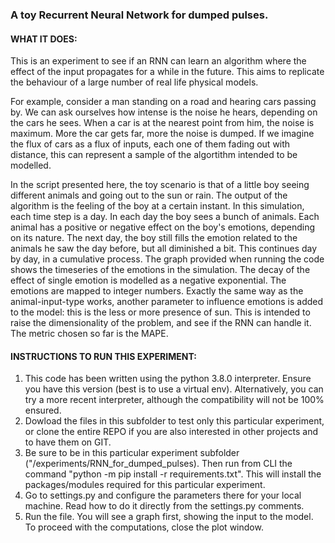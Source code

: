 ### A toy Recurrent Neural Network for dumped pulses. 
 
#### WHAT IT DOES:
This is an experiment to see if an RNN can learn an algorithm 
where the effect of the input propagates for a while in the future. 
This aims to replicate the behaviour of a large number of real life physical models.

For example, consider a man standing on a road and hearing cars passing by.
We can ask ourselves how intense is the noise he hears, depending on the cars he sees.
When a car is at the nearest point from him, the noise is maximum. More the car gets far, 
more the noise is dumped. If we imagine the flux of cars as a flux of inputs, 
each one of them fading out with distance, this can represent a sample of the algortithm intended to be
modelled.

In the script presented here, the toy scenario is that of a little boy seeing different animals and going out to the sun or rain.
The output of the algorithm is the feeling of the boy at a certain instant. 
In this simulation, each time step is a day. In each day the boy sees a bunch of animals.
Each animal has a positive or negative effect on the boy's emotions, depending on its nature.
The next day, the boy still fills the emotion related to the animals he saw the day before, but all diminished a bit.
This continues day by day, in a cumulative process.
The graph provided when running the code shows the timeseries of the emotions in the simulation.
The decay of the effect of single emotion is modelled as a negative exponential.
The emotions are mapped to integer numbers.
Exactly the same way as the animal-input-type works, another parameter to influence emotions is added to the model: 
this is the less or more presence of sun. This is intended to raise the dimensionality of the problem, and see
if the RNN can handle it.
The metric chosen so far is the MAPE.





#### INSTRUCTIONS TO RUN THIS EXPERIMENT:

1. This code has been written using the python 3.8.0 interpreter. 
Ensure you have this version (best is to use a virtual env). 
Alternatively, you can try a more recent interpreter, although the compatibility will not be 100% ensured.
2. Dowload the files in this subfolder to test only this particular experiment,
or clone the entire REPO if you are also interested in other projects and to have them on GIT.
3. Be sure to be in this particular experiment subfolder ("/experiments/RNN_for_dumped_pulses). 
Then run from CLI the command "python -m pip install -r requirements.txt". This will install 
the packages/modules required for this particular experiment. 
4. Go to settings.py and configure the parameters there for your local machine.
Read how to do it directly from the settings.py comments.
5. Run the file. You will see a graph first, showing the input to the model. 
To proceed with the computations, close the plot window.
